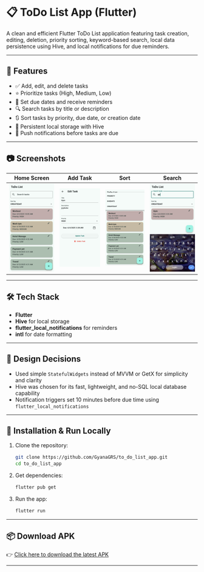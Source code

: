 # 📋 ToDo List App (Flutter)

A clean and efficient Flutter ToDo List application featuring task creation, editing, deletion, priority sorting, keyword-based search, local data persistence using Hive, and local notifications for due reminders.

---

## 🚀 Features

- ✅ Add, edit, and delete tasks  
- ⭐ Prioritize tasks (High, Medium, Low)  
- 📅 Set due dates and receive reminders  
- 🔍 Search tasks by title or description  
- 🔃 Sort tasks by priority, due date, or creation date  
- 💾 Persistent local storage with Hive  
- 🔔 Push notifications before tasks are due  

---

## 📷 Screenshots

| Home Screen | Add Task | Sort | Search |
|-------------|----------|---------------|--------------|
| ![Home](assets/screenshots/home.jpg) | ![Add Task](assets/screenshots/add_task.jpg) | ![Sort](assets/screenshots/sort_search.jpg) | ![Search Task](assets/screenshots/search_opt.jpg) |

---

## 🛠️ Tech Stack

- **Flutter**
- **Hive** for local storage
- **flutter_local_notifications** for reminders
- **intl** for date formatting

---

## 🧠 Design Decisions

- Used simple `StatefulWidgets` instead of MVVM or GetX for simplicity and clarity  
- Hive was chosen for its fast, lightweight, and no-SQL local database capability  
- Notification triggers set 10 minutes before due time using `flutter_local_notifications`  

---

## 🔧 Installation & Run Locally

1. Clone the repository:
   ```bash
   git clone https://github.com/GyanaGRS/to_do_list_app.git
   cd to_do_list_app
   ```

2. Get dependencies:
   ```bash
   flutter pub get
   ```

3. Run the app:
   ```bash
   flutter run
   ```

---

## 📦 Download APK

👉 [Click here to download the latest APK](https://github.com/GyanaGRS/to_do_list_app/releases/latest)

---

